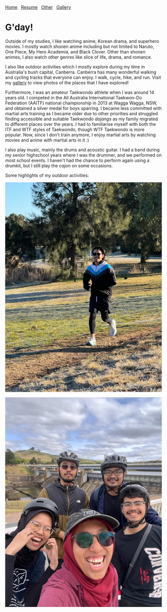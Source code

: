 [Home](./)&nbsp;&nbsp;&nbsp;[Resume](assets/resume.pdf)&nbsp;&nbsp;&nbsp;[Other](./other.html)&nbsp;&nbsp;&nbsp;[Gallery](./gallery.html)

# G'day!

Outside of my studies, I like watching anime, Korean drama, and superhero movies. I mostly watch shonen anime including but not limited to Naruto, One Piece, My Hero Academia, and Black Clover. Other than shonen animes, I also watch other genres like slice of life, drama, and romance.

I also like outdoor activities which I mostly explore during my time in Australia's bush capital, Canberra. Canberra has many wonderful walking and cycling tracks that everyone can enjoy. I walk, cycle, hike, and run. Visit my [gallery]() to view photos of the places that I have explored!

Furthermore, I was an amateur Taekwondo athlete when I was around 14 years old. I competed in the All Australia International Taekwon-Do Federation (AAITF) national championship in 2013 at Wagga Wagga, NSW, and obtained a silver medal for boys sparring. I became less committed with martial arts training as I became older due to other priorities and struggled finding accessible and suitable Taekwondo _dojangs_ as my family migrated to different places over the years. I had to familiarise myself with both the ITF and WTF styles of Taekwondo, though WTF Taekwondo is more popular. Now, since I don't train anymore, I enjoy martial arts by watching movies and anime with martial arts in it :)

I also play music, mainly the drums and acoustic guitar. I had a band during my senior highschool years where I was the drummer, and we performed on most school events. I haven't had the chance to perform again using a drumkit, but I still play the _cajon_ on some occasions.

Some highlights of my outdoor activities:

![Parkrun](/assets/img/IMG_1958.JPG)

![Cycling](/assets/img/1000057688.JPG)
